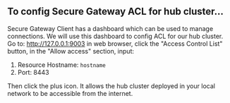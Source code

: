 ## To config Secure Gateway ACL for hub cluster...

  Secure Gateway Client has a dashboard which can be used to manage connections. We will use this dashboard to
  config ACL for our hub cluster. Go to: http://127.0.0.1:9003 in web browser, click the "Access Control List"
  button, in the "Allow access" section, input:

  1) Resource Hostname: `hostname`
  2) Port: 8443

  Then click the plus icon. It allows the hub cluster deployed in your local network to be accessible from the
  internet.
